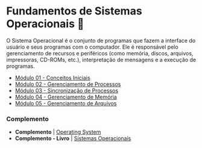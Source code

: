 # Fundamentos de Sistemas Operacionais 🧱

O Sistema Operacional é o conjunto de programas que fazem a interface do usuário e seus programas com o computador. Ele é responsável pelo gerenciamento de recursos e periféricos (como memória, discos, arquivos, impressoras, CD-ROMs, etc.), interpretação de mensagens e a execução de programas.

- [Módulo 01 - Conceitos Iniciais](modulo-1/)
- [Módulo 02 - Gerenciamento de Processos](modulo-2/)
- [Módulo 03 - Sincronização de Processos](modulo-3/)
- [Módulo 04 - Gerenciamento de Memória](modulo-4/)
- [Módulo 05 - Gerenciamento de Arquivos](modulo-5/)

### Complemento

- **Complemento** | [Operating System](https://www.youtube.com/watch?v=vBURTt97EkA&list=PLBlnK6fEyqRiVhbXDGLXDk_OQAeuVcp2O)
- **Complemento - Livro** | [Sistemas Operacionais](08_sistemas_operacionais.pdf)

